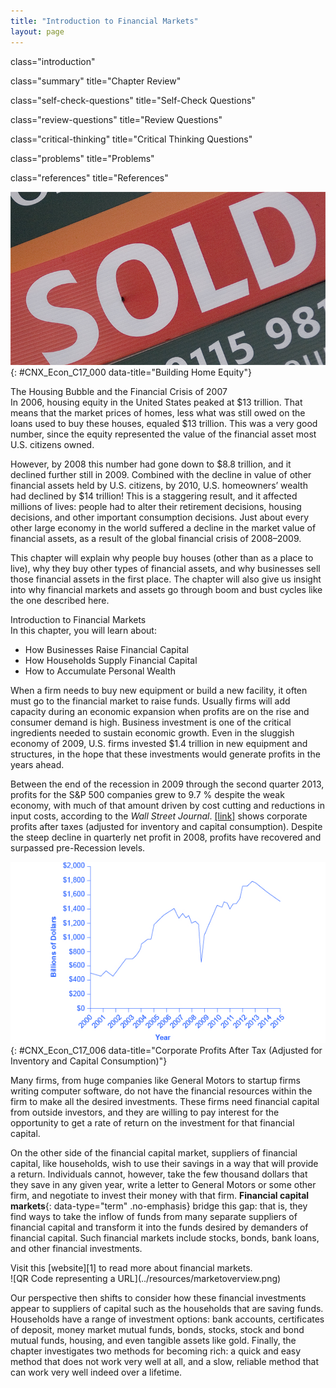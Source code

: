 ```yaml
---
title: "Introduction to Financial Markets"
layout: page
---
```



<cnx-pi data-type="cnx.flag.introduction"> class="introduction" </cnx-pi>

<cnx-pi data-type="cnx.eoc">class="summary" title="Chapter Review"</cnx-pi>

<cnx-pi data-type="cnx.eoc">class="self-check-questions" title="Self-Check Questions"</cnx-pi>

<cnx-pi data-type="cnx.eoc">class="review-questions" title="Review Questions"</cnx-pi>

<cnx-pi data-type="cnx.eoc">class="critical-thinking" title="Critical Thinking Questions"</cnx-pi>

<cnx-pi data-type="cnx.eoc">class="problems" title="Problems"</cnx-pi>

<cnx-pi data-type="cnx.eoc">class="references" title="References"</cnx-pi>

 ![This image is photograph of a woman holding a &#x201C;sold&#x201D; sign.](../resources/CNX_Econ_C17_000.jpg "Many people choose to purchase their home rather than rent. This chapter explores how the global financial crisis has influenced home ownership. (Credit: modification of work by Diana Parkhouse/Flickr Creative Commones)"){: #CNX_Econ_C17_000 data-title="Building Home Equity"}

<div data-type="note" data-has-label="true" id="ch17mod00_bring" class="economics bringhome" data-label="" markdown="1">
<div data-type="title">
The Housing Bubble and the Financial Crisis of 2007
</div>
In 2006, housing equity in the United States peaked at $13 trillion. That means that the market prices of homes, less what was still owed on the loans used to buy these houses, equaled $13 trillion. This was a very good number, since the equity represented the value of the financial asset most U.S. citizens owned.

However, by 2008 this number had gone down to $8.8 trillion, and it declined further still in 2009. Combined with the decline in value of other financial assets held by U.S. citizens, by 2010, U.S. homeowners’ wealth had declined by $14 trillion! This is a staggering result, and it affected millions of lives: people had to alter their retirement decisions, housing decisions, and other important consumption decisions. Just about every other large economy in the world suffered a decline in the market value of financial assets, as a result of the global financial crisis of 2008–2009.

This chapter will explain why people buy houses (other than as a place to live), why they buy other types of financial assets, and why businesses sell those financial assets in the first place. The chapter will also give us insight into why financial markets and assets go through boom and bust cycles like the one described here.

</div>

<div data-type="note" data-has-label="true" id="ch17mod00_obj" class="economics chapter-objectives" data-label="" markdown="1">
<div data-type="title">
Introduction to Financial Markets
</div>
In this chapter, you will learn about:

* How Businesses Raise Financial Capital
* How Households Supply Financial Capital
* How to Accumulate Personal Wealth

</div>

When a firm needs to buy new equipment or build a new facility, it often must go to the financial market to raise funds. Usually firms will add capacity during an economic expansion when profits are on the rise and consumer demand is high. Business investment is one of the critical ingredients needed to sustain economic growth. Even in the sluggish economy of 2009, U.S. firms invested $1.4 trillion in new equipment and structures, in the hope that these investments would generate profits in the years ahead.

Between the end of the recession in 2009 through the second quarter 2013, profits for the S&amp;P 500 companies grew to 9.7 % despite the weak economy, with much of that amount driven by cost cutting and reductions in input costs, according to the *Wall Street Journal*. [\[link\]](#CNX_Econ_C17_006) shows corporate profits after taxes (adjusted for inventory and capital consumption). Despite the steep decline in quarterly net profit in 2008, profits have recovered and surpassed pre-Recession levels.

![Corporate profits after tax were around $500 billion in 2000 and climbed as high as $1,400 billion around 2007 before plummeting down around $600 billion in 2009. 2013 reports showed corporate profits after tax were around $1,800 billion.](../resources/CNX_Econ_C17_006.jpg "Until 2008, corporate profits after tax have generally continued to increase each year.  There was a significant drop in profits during 2008 and into 2009.  The profit trend has since continued to increase each year, though at a less steady or consistent rate. (Source: Federal Reserve Economic Data (FRED) https://research.stlouisfed.org/fred2/series/CPATAX)"){: #CNX_Econ_C17_006 data-title="Corporate Profits After Tax (Adjusted for Inventory and Capital Consumption)"}

Many firms, from huge companies like General Motors to startup firms writing computer software, do not have the financial resources within the firm to make all the desired investments. These firms need financial capital from outside investors, and they are willing to pay interest for the opportunity to get a rate of return on the investment for that financial capital.

On the other side of the financial capital market, suppliers of financial capital, like households, wish to use their savings in a way that will provide a return. Individuals cannot, however, take the few thousand dollars that they save in any given year, write a letter to General Motors or some other firm, and negotiate to invest their money with that firm. **Financial capital markets**{: data-type="term" .no-emphasis} bridge this gap: that is, they find ways to take the inflow of funds from many separate suppliers of financial capital and transform it into the funds desired by demanders of financial capital. Such financial markets include stocks, bonds, bank loans, and other financial investments.

<div data-type="note" data-has-label="true" id="ch17mod00_link01" class="economics linkup" data-label="" markdown="1">
Visit this [website][1] to read more about financial markets.

<div data-type="media" id="ch17mod00_qr01" data-alt="QR Code representing a URL">
![QR Code representing a URL](../resources/marketoverview.png)
</div>
</div>

Our perspective then shifts to consider how these financial investments appear to suppliers of capital such as the households that are saving funds. Households have a range of investment options: bank accounts, certificates of deposit, money market mutual funds, bonds, stocks, stock and bond mutual funds, housing, and even tangible assets like gold. Finally, the chapter investigates two methods for becoming rich: a quick and easy method that does not work very well at all, and a slow, reliable method that can work very well indeed over a lifetime.



[1]: http://openstaxcollege.org/l/marketoverview
